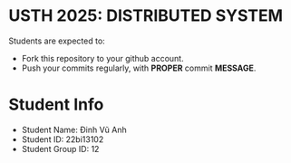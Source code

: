 USTH 2025: DISTRIBUTED SYSTEM
=====================================================

Students are expected to:
* Fork this repository to your github account.
* Push your commits regularly, with **PROPER** commit **MESSAGE**.


Student Info
=========================
* Student Name: Đinh Vũ Anh
* Student ID: 22bi13102
* Student Group ID: 12
